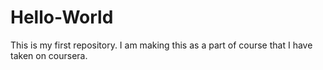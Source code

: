 # Hello-World
This is my first repository.
I am making this as a part of course that I have taken on coursera.
